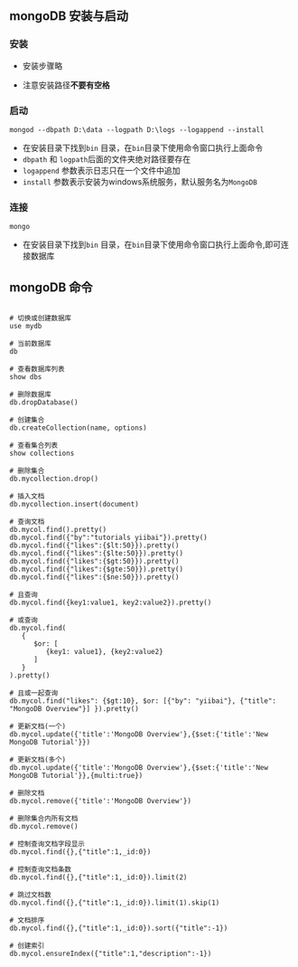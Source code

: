 ## mongoDB 安装与启动

### 安装

* 安装步骤略


* 注意安装路径**不要有空格**

 ### 启动

```shell
mongod --dbpath D:\data --logpath D:\logs --logappend --install
```

* 在安装目录下找到`bin`  目录，在`bin`目录下使用命令窗口执行上面命令
* `dbpath` 和 `logpath`后面的文件夹绝对路径要存在
* `logappend`  参数表示日志只在一个文件中追加
* `install` 参数表示安装为windows系统服务，默认服务名为`MongoDB`

### 连接

```shell
mongo
```

* 在安装目录下找到`bin`  目录，在`bin`目录下使用命令窗口执行上面命令,即可连接数据库



## mongoDB 命令

```shell

# 切换或创建数据库
use mydb

# 当前数据库
db

# 查看数据库列表
show dbs

# 删除数据库
db.dropDatabase()

# 创建集合
db.createCollection(name, options)

# 查看集合列表
show collections

# 删除集合
db.mycollection.drop()

# 插入文档
db.mycollection.insert(document)

# 查询文档
db.mycol.find().pretty()
db.mycol.find({"by":"tutorials yiibai"}).pretty()
db.mycol.find({"likes":{$lt:50}}).pretty()
db.mycol.find({"likes":{$lte:50}}).pretty()
db.mycol.find({"likes":{$gt:50}}).pretty()
db.mycol.find({"likes":{$gte:50}}).pretty()
db.mycol.find({"likes":{$ne:50}}).pretty()

# 且查询
db.mycol.find({key1:value1, key2:value2}).pretty()

# 或查询
db.mycol.find(
   {
      $or: [
	     {key1: value1}, {key2:value2}
      ]
   }
).pretty()

# 且或一起查询
db.mycol.find("likes": {$gt:10}, $or: [{"by": "yiibai"}, {"title": "MongoDB Overview"}] }).pretty()

# 更新文档(一个)
db.mycol.update({'title':'MongoDB Overview'},{$set:{'title':'New MongoDB Tutorial'}})

# 更新文档(多个)
db.mycol.update({'title':'MongoDB Overview'},{$set:{'title':'New MongoDB Tutorial'}},{multi:true})

# 删除文档
db.mycol.remove({'title':'MongoDB Overview'})

# 删除集合内所有文档
db.mycol.remove()

# 控制查询文档字段显示
db.mycol.find({},{"title":1,_id:0})

# 控制查询文档条数
db.mycol.find({},{"title":1,_id:0}).limit(2)

# 跳过文档数
db.mycol.find({},{"title":1,_id:0}).limit(1).skip(1)

# 文档排序
db.mycol.find({},{"title":1,_id:0}).sort({"title":-1})

# 创建索引
db.mycol.ensureIndex({"title":1,"description":-1})



```

